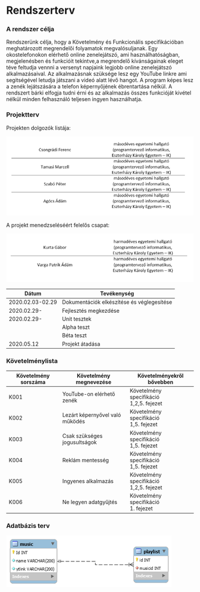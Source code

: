 # Rendszerterv

### A rendszer célja
Rendszerünk célja, hogy a Követelmény és Funkcionális specifikációban meghatározott megrendelői folyamatok megvalósuljanak.
Egy okostelefonokon elérhető online zenelejátszó, ami használhatóságban, megjelenésben és funkcióit tekintve,a megrendelő
kívánságainak eleget téve feltudja vennni a versenyt napjaink legjobb online zenelejátszó alkalmazásaival. Az alkalmazásnak
szüksége lesz egy YouTube linkre ami segitségével letudja játszani a videó alatt lévő hangot. A program képes lesz a zenék
lejátszására a telefon képernyőjének ébrentartása nélkül. A rendszert bárki elfogja tudni érni és az alkalmazás összes funkcióját
kivétel nélkül minden felhasználó teljesen ingyen használhatja.

### Projektterv
Projekten dolgozók listája:
 
![ProjektenDolgozók](/Pictures/AlkalmazasonDolgozok.png)

A projekt menedzseléséért felelős csapat:

![ProjektenDolgozók](/Pictures/Managers.png)

|  Dátum | Tevékenység  |  
|-----------------------|--------------------------|
|    2020.02.03-02.29   | Dokumentációk elkészítése és véglegesítése | 
|         2020.02.29-         |Fejlesztés megkezdése|
|         2020.02.29-         |Unit tesztek| 
|                |Alpha teszt|
|                |Béta teszt|
|         2020.05.12         |Projekt átadása|


### Követelménylista

|  Követelmény sorszáma | Követelmény megnevezése  | Követelményekről bővebben | 
|-----------------------|--------------------------|---------------------------|
|         K001          |YouTube-on elérhető zenék |         Követelmény specifikáció <br/> 1,2,5. fejezet     |
|         K002          |Lezárt képernyővel való működés|     Követelmény specifikáció <br/> 1,5. fejezet    |                       
|         K003          |Csak szükséges <br/> jogusultságok|     Követelmény specifikáció <br/> 1,5. fejezet         |                       
|         K004          |Reklám mentesség|     Követelmény specifikáció <br/> 1,5. fejezet      |                       
|         K005          |Ingyenes alkalmazás|     Követelmény specifikáció <br/> 1,2,5. fejezet      |                       
|         K006          |Ne legyen adatgyűjtés|    Követelmény specifikáció <br/> 1. fejezet      |                       


### Adatbázis terv

![Adatbázis terv](/Pictures/dbdiagram.png)
